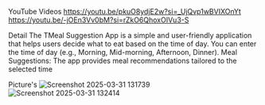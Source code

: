 YouTube Videos
https://youtu.be/pkuO8ydjE2w?si=_UjQvp1wBVIXOnYt
https://youtu.be/-jOEn3Vv0bM?si=rZkO6QhoxOIVu3-S

Detail 
The TMeal Suggestion App is a simple and user-friendly application that helps users decide what to eat based on the time of day.
You can enter the time of day (e.g., Morning, Mid-morning, Afternoon, Dinner).
Meal Suggestions: The app provides meal recommendations tailored to the selected time

Picture's
![Screenshot 2025-03-31 131739](https://github.com/user-attachments/assets/eac23798-8191-4b12-941b-29e0335563e6)
![Screenshot 2025-03-31 132414](https://github.com/user-attachments/assets/51b9e7e2-dbd5-46eb-accd-65577146b35f)


